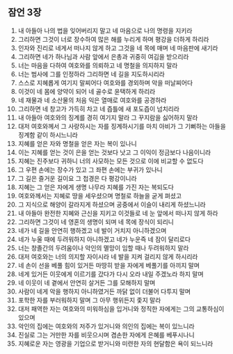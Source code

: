 ## 잠언 3장

1. 내 아들아 나의 법을 잊어버리지 말고 네 마음으로 나의 명령을 지키라
2. 그리하면 그것이 너로 장수하여 많은 해를 누리게 하며 평강을 더하게 하리라
3. 인자와 진리로 네게서 떠나지 않게 하고 그것을 네 목에 매며 네 마음판에 새기라
4. 그리하면 네가 하나님과 사람 앞에서 은총과 귀중히 여김을 받으리라
5. 너는 마음을 다하여 여호와를 의뢰하고 네 명철을 의지하지 말라
6. 너는 범사에 그를 인정하라 그리하면 네 길을 지도하시리라
7. 스스로 지혜롭게 여기지 말찌어다 여호와를 경외하며 악을 떠날찌어다
8. 이것이 네 몸에 양약이 되어 네 골수로 윤택하게 하리라
9. 네 재물과 네 소산물의 처음 익은 열매로 여호와를 공경하라
10. 그리하면 네 창고가 가득히 차고 네 즙틀에 새 포도즙이 넘치리라
11. 내 아들아 여호와의 징계를 경히 여기지 말라 그 꾸지람을 싫어하지 말라
12. 대저 여호와께서 그 사랑하시는 자를 징계하시기를 마치 아비가 그 기뻐하는 아들을 징계함 같이 하시느니라
13. 지혜를 얻은 자와 명철을 얻은 자는 복이 있나니
14. 이는 지혜를 얻는 것이 은을 얻는 것보다 낫고 그 이익이 정금보다 나음이니라
15. 지혜는 진주보다 귀하니 너의 사모하는 모든 것으로 이에 비교할 수 없도다
16. 그 우편 손에는 장수가 있고 그 좌편 손에는 부귀가 있나니
17. 그 길은 즐거운 길이요 그 첩경은 다 평강이니라
18. 지혜는 그 얻은 자에게 생명 나무라 지혜를 가진 자는 복되도다
19. 여호와께서는 지혜로 땅을 세우셨으며 명철로 하늘을 굳게 펴셨고
20. 그 지식으로 해양이 갈라지게 하셨으며 공중에서 이슬이 내리게 하셨느니라
21. 내 아들아 완전한 지혜와 근신을 지키고 이것들로 네 눈 앞에서 떠나지 않게 하라
22. 그리하면 그것이 네 영혼의 생명이 되며 네 목에 장식이 되리니
23. 네가 네 길을 안연히 행하겠고 네 발이 거치지 아니하겠으며
24. 네가 누울 때에 두려워하지 아니하겠고 네가 누운즉 네 잠이 달리로다
25. 너는 창졸간의 두려움이나 악인의 멸망이 임할 때나 두려워하지 말라
26. 대저 여호와는 너의 의지할 자이시라 네 발을 지켜 걸리지 않게 하시리라
27. 네 손이 선을 베풀 힘이 있거든 마땅히 받을 자에게 베풀기를 아끼지 말며
28. 네게 있거든 이웃에게 이르기를 갔다가 다시 오라 내일 주겠노라 하지 말며
29. 네 이웃이 네 곁에서 안연히 살거든 그를 모해하지 말며
30. 사람이 네게 악을 행하지 아니하였거든 까닭 없이 더불어 다투지 말며
31. 포학한 자를 부러워하지 말며 그 아무 행위든지 좇지 말라
32. 대저 패역한 자는 여호와의 미워하심을 입거니와 정직한 자에게는 그의 교통하심이 있으며
33. 악인의 집에는 여호와의 저주가 있거니와 의인의 집에는 복이 있느니라
34. 진실로 그는 거만한 자를 비웃으시며 겸손한 자에게 은혜를 베푸시나니
35. 지혜로운 자는 영광을 기업으로 받거니와 미련한 자의 현달함은 욕이 되느니라